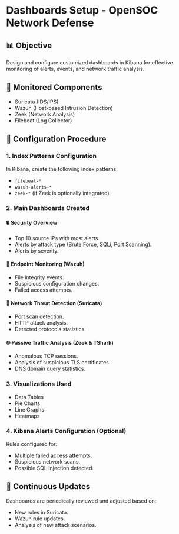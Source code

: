 # Dashboards Setup - OpenSOC Network Defense

## 📊 Objective
Design and configure customized dashboards in Kibana for effective monitoring of alerts, events, and network traffic analysis.



## 🔹 Monitored Components
- Suricata (IDS/IPS)
- Wazuh (Host-based Intrusion Detection)
- Zeek (Network Analysis)
- Filebeat (Log Collector)



## 🔧 Configuration Procedure

### 1. Index Patterns Configuration
In Kibana, create the following index patterns:
- `filebeat-*`
- `wazuh-alerts-*`
- `zeek-*` (if Zeek is optionally integrated)

### 2. Main Dashboards Created

#### 🔒 Security Overview
- Top 10 source IPs with most alerts.
- Alerts by attack type (Brute Force, SQLi, Port Scanning).
- Alerts by severity.

#### 📱 Endpoint Monitoring (Wazuh)
- File integrity events.
- Suspicious configuration changes.
- Failed access attempts.

#### 🔎 Network Threat Detection (Suricata)
- Port scan detection.
- HTTP attack analysis.
- Detected protocols statistics.

#### 🌐 Passive Traffic Analysis (Zeek & TShark)
- Anomalous TCP sessions.
- Analysis of suspicious TLS certificates.
- DNS domain query statistics.

### 3. Visualizations Used
- Data Tables
- Pie Charts
- Line Graphs
- Heatmaps

### 4. Kibana Alerts Configuration (Optional)
Rules configured for:
- Multiple failed access attempts.
- Suspicious network scans.
- Possible SQL Injection detected.



## 🔄 Continuous Updates
Dashboards are periodically reviewed and adjusted based on:
- New rules in Suricata.
- Wazuh rule updates.
- Analysis of new attack scenarios.
